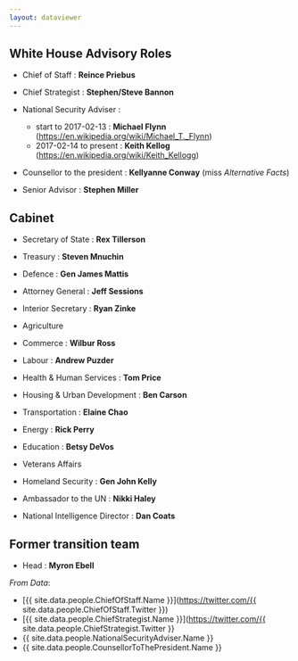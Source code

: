 ```yaml
---
layout: dataviewer
---
```


## White House Advisory Roles

- Chief of Staff : **Reince Priebus**
- Chief Strategist : **Stephen/Steve Bannon**
- National Security Adviser : 
  - start to 2017-02-13 : **Michael Flynn** (https://en.wikipedia.org/wiki/Michael_T._Flynn)
  - 2017-02-14 to present : **Keith Kellog** (https://en.wikipedia.org/wiki/Keith_Kellogg)
- Counsellor to the president : **Kellyanne Conway** (miss *Alternative Facts*)

- Senior Advisor : **Stephen Miller** 

## Cabinet

- Secretary of State : **Rex Tillerson**
- Treasury : **Steven Mnuchin**
- Defence : **Gen James Mattis**
- Attorney General : **Jeff Sessions**
- Interior Secretary : **Ryan Zinke**
- Agriculture
- Commerce : **Wilbur Ross**
- Labour : **Andrew Puzder**
- Health & Human Services : **Tom Price**
- Housing & Urban Development : **Ben Carson**
- Transportation : **Elaine Chao**
- Energy : **Rick Perry**
- Education : **Betsy DeVos**
- Veterans Affairs
- Homeland Security : **Gen John Kelly**

- Ambassador to the UN : **Nikki Haley**

- National Intelligence Director : **Dan Coats**

## Former transition team

- Head : **Myron Ebell** 

*From Data*:

- [{{ site.data.people.ChiefOfStaff.Name }}](https://twitter.com/{{ site.data.people.ChiefOfStaff.Twitter }})
- [{{ site.data.people.ChiefStrategist.Name }}](https://twitter.com/{{ site.data.people.ChiefStrategist.Twitter }}
- {{ site.data.people.NationalSecurityAdviser.Name }}
- {{ site.data.people.CounsellorToThePresident.Name }}

